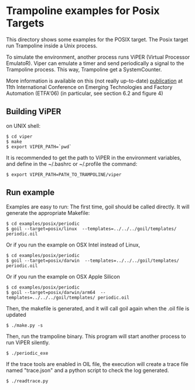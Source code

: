 # Trampoline examples for Posix Targets

This directory shows some examples for the POSIX target. The Posix target run Trampoline inside a Unix process. 

To simulate the environment, another process runs ViPER (Virtual Processor EmulatoR). Viper can emulate a timer and send periodically a signal to the Trampoline process. This way, Trampoline get a SystemCounter.

More information is available on this (not really up-to-date) [publication](http://trampoline.rts-software.org/IMG/pdf/trampoline.pdf) at 11th International Conference on Emerging Technologies and Factory Automation (ETFA'06) (in particular, see section 6.2 and figure 4)

## Building ViPER
on UNIX shell:

    $ cd viper
    $ make
    $ export VIPER_PATH=`pwd`

It is recommended to get the path to ViPER in the environment variables, and define in the ~/.bashrc or ~/.profile the command:

    $ export VIPER_PATH=PATH_TO_TRAMPOLINE/viper

## Run example
Examples are easy to run:
The first time, goil should be called directly. It will generate the appropriate Makefile:

    $ cd examples/posix/periodic
    $ goil --target=posix/linux  --templates=../../../goil/templates/ periodic.oil

Or if you run the example on OSX Intel instead of Linux, 

    $ cd examples/posix/periodic
    $ goil --target=posix/darwin  --templates=../../../goil/templates/ periodic.oil

Or if you run the example on OSX Apple Silicon

    $ cd examples/posix/periodic
    $ goil --target=posix/darwin/arm64  --templates=../../../goil/templates/ periodic.oil

Then, the makefile is generated, and it will call goil again when the .oil file is updated

    $ ./make.py -s

Then, run the trampoline binary. This program will start another process to run ViPER silently.

    $ ./periodic_exe

If the trace tools are enabled in OIL file, the execution will create a trace file named "trace.json" and a python script to check the log generated.

    $ ./readtrace.py

